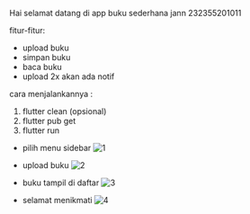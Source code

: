 Hai selamat datang di app buku sederhana jann
232355201011

fitur-fitur:
- upload buku
- simpan buku
- baca buku
- upload 2x akan ada notif

cara menjalankannya :
1. flutter clean (opsional)
2. flutter pub get
3. flutter run

- pilih menu sidebar
![1](https://github.com/user-attachments/assets/b914003a-cadd-40f4-be91-628938b5b1a0)

- upload buku 
![2](https://github.com/user-attachments/assets/f62cd20a-818a-4275-a4aa-8a6dc61b961a)

- buku tampil di daftar 
![3](https://github.com/user-attachments/assets/06f119c0-5cf1-4cdf-9591-0be5de23715b)

- selamat menikmati
![4](https://github.com/user-attachments/assets/fc1efd02-4fb3-4c9c-8814-854e3f49a1cc)
